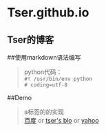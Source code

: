 # Tser.github.io
Tser的博客
----------
##使用markdown语法编写
>python代码：<br>
`#! /usr/bin/env python`<br>
`# coding=utf-8`

##Demo
>a标签的的实现<br>
>[百度](https://www.baidu.com) or
>[tser's blo](http://tser.github.io "tser's博客") or 
>[yahoo](http://search.yahoo.com/  "Yahoo Search")
